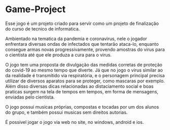 # Game-Project


Esse jogo é um projeto criado para servir como um projeto de finalização do curso de tecnico de informatica.

Ambientado na tematica da pandemia e coronavirus, nele o jogador enfrentara diversas ondas de infectados que tentarão ataca-lo, enquanto consegue armas novas progressivamente, provendo amostras do virus para o cientista até que ele produza a cura para o virus.

O jogo tem uma proposta de divulgação das medidas corretas de proteção do covid-19 ao mesmo tempo que diverte. Já que no jogo o virus similar ao da realidade é transmitido via respiratória, e o personagem principal precisa utilizar de diversos aparatos para se proteger, como mascaras por exemplo. Além disso diversas dicas relacionadas ao distaciamento social e boas praticas surgem na tela de tempos em tempos, em forma de mensagens, enviadas pelo cientista.

O jogo possui musicas próprias, compostas e tocadas por um dos alunos do grupo, e também possui musicas sem direitos autorias.

É possível jogar o jogo via web no site, no windows, android e ios. 
